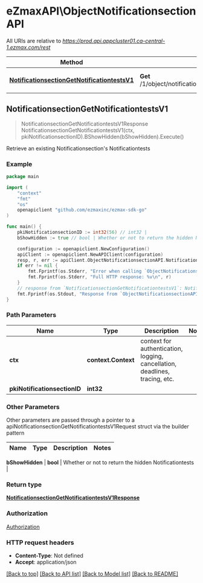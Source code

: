 # eZmaxAPI\ObjectNotificationsectionAPI

All URIs are relative to *https://prod.api.appcluster01.ca-central-1.ezmax.com/rest*

Method | HTTP request | Description
------------- | ------------- | -------------
[**NotificationsectionGetNotificationtestsV1**](ObjectNotificationsectionAPI.md#NotificationsectionGetNotificationtestsV1) | **Get** /1/object/notificationsection/{pkiNotificationsectionID}/getNotificationtests | Retrieve an existing Notificationsection&#39;s Notificationtests



## NotificationsectionGetNotificationtestsV1

> NotificationsectionGetNotificationtestsV1Response NotificationsectionGetNotificationtestsV1(ctx, pkiNotificationsectionID).BShowHidden(bShowHidden).Execute()

Retrieve an existing Notificationsection's Notificationtests



### Example

```go
package main

import (
    "context"
    "fmt"
    "os"
    openapiclient "github.com/ezmaxinc/ezmax-sdk-go"
)

func main() {
    pkiNotificationsectionID := int32(56) // int32 | 
    bShowHidden := true // bool | Whether or not to return the hidden Notificationtests

    configuration := openapiclient.NewConfiguration()
    apiClient := openapiclient.NewAPIClient(configuration)
    resp, r, err := apiClient.ObjectNotificationsectionAPI.NotificationsectionGetNotificationtestsV1(context.Background(), pkiNotificationsectionID).BShowHidden(bShowHidden).Execute()
    if err != nil {
        fmt.Fprintf(os.Stderr, "Error when calling `ObjectNotificationsectionAPI.NotificationsectionGetNotificationtestsV1``: %v\n", err)
        fmt.Fprintf(os.Stderr, "Full HTTP response: %v\n", r)
    }
    // response from `NotificationsectionGetNotificationtestsV1`: NotificationsectionGetNotificationtestsV1Response
    fmt.Fprintf(os.Stdout, "Response from `ObjectNotificationsectionAPI.NotificationsectionGetNotificationtestsV1`: %v\n", resp)
}
```

### Path Parameters


Name | Type | Description  | Notes
------------- | ------------- | ------------- | -------------
**ctx** | **context.Context** | context for authentication, logging, cancellation, deadlines, tracing, etc.
**pkiNotificationsectionID** | **int32** |  | 

### Other Parameters

Other parameters are passed through a pointer to a apiNotificationsectionGetNotificationtestsV1Request struct via the builder pattern


Name | Type | Description  | Notes
------------- | ------------- | ------------- | -------------

 **bShowHidden** | **bool** | Whether or not to return the hidden Notificationtests | 

### Return type

[**NotificationsectionGetNotificationtestsV1Response**](NotificationsectionGetNotificationtestsV1Response.md)

### Authorization

[Authorization](../README.md#Authorization)

### HTTP request headers

- **Content-Type**: Not defined
- **Accept**: application/json

[[Back to top]](#) [[Back to API list]](../README.md#documentation-for-api-endpoints)
[[Back to Model list]](../README.md#documentation-for-models)
[[Back to README]](../README.md)

